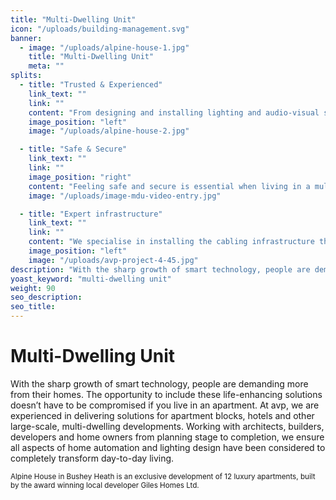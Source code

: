 ```yaml
---
title: "Multi-Dwelling Unit"
icon: "/uploads/building-management.svg"
banner: 
  - image: "/uploads/alpine-house-1.jpg"
    title: "Multi-Dwelling Unit"
    meta: ""
splits: 
  - title: "Trusted & Experienced"
    link_text: ""
    link: ""
    content: "From designing and installing lighting and audio-visual solutions in 670 apartments in Vienna to fully automating a boutique hotel in Switzerland, we have the knowledge and experience to expertly handle projects on any scale."
    image_position: "left"
    image: "/uploads/alpine-house-2.jpg"

  - title: "Safe & Secure"
    link_text: ""
    link: ""
    image_position: "right"
    content: "Feeling safe and secure is essential when living in a multi-dwelling unit. Timed access to communal areas can be granted at certain times of the day for postal deliveries whilst video entry allows a clear view of who is at the front entrance from the safety of the apartment. CCTV cameras provide an external view of the car park, front entrance and any internal communal spaces and all viewed on a TV, tablet or smart phone from within the apartment."
    image: "/uploads/image-mdu-video-entry.jpg"

  - title: "Expert infrastructure"
    link_text: ""
    link: ""
    content: "We specialise in installing the cabling infrastructure that supports all IT requirements for multi-dwelling units - from satellite tv and telephone to super-fast broadband. The perfect platform for residents to install their own customised automation solutions, safe in the knowledge that the infrastructure will deliver enhanced performance."
    image_position: "left"
    image: "/uploads/avp-project-4-45.jpg"
description: "With the sharp growth of smart technology, people are demanding more from their homes."
yoast_keyword: "multi-dwelling unit"
weight: 90
seo_description: 
seo_title: 
---
```


# Multi-Dwelling Unit

With the sharp growth of smart technology, people are demanding more from their homes. The opportunity to include these life-enhancing solutions doesn’t have to be compromised if you live in an apartment. At avp, we are experienced in delivering solutions for apartment blocks, hotels and other large-scale, multi-dwelling developments. Working with architects, builders, developers and home owners from planning stage to completion, we ensure all aspects of home automation and lighting design have been considered to completely transform day-to-day living. 

<small>Alpine House in Bushey Heath is an exclusive development of 12 luxury apartments, built by the award winning local developer Giles Homes Ltd.</small>
